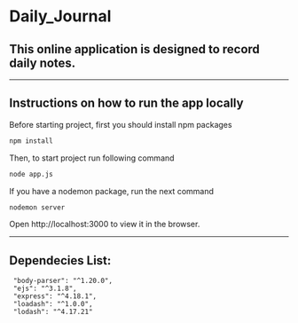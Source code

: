 # Daily_Journal

## This online application is designed to record daily notes.

-------------------------------------------

## Instructions on how to run the app locally 

Before starting project, first you should install npm packages

```bash
npm install
```

Then, to start project run following command 

```bash
node app.js
```
If you have a nodemon package, run the next command

```bash
nodemon server
```

Open http://localhost:3000 to view it in the browser.

-------------------------------------------

## Dependecies List:

     "body-parser": "^1.20.0",
     "ejs": "^3.1.8",
     "express": "^4.18.1",
     "loadash": "^1.0.0",
     "lodash": "^4.17.21"
